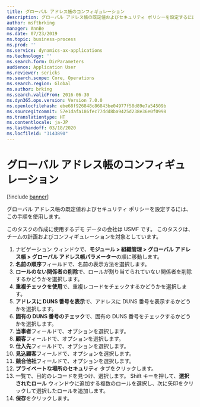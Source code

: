 ```yaml
---
title: グローバル アドレス帳のコンフィギュレーション
description: グローバル アドレス帳の既定値およびセキュリティ ポリシーを設定するには、この手順を使用します。
author: msftbrking
manager: AnnBe
ms.date: 07/23/2019
ms.topic: business-process
ms.prod: ''
ms.service: dynamics-ax-applications
ms.technology: ''
ms.search.form: DirParameters
audience: Application User
ms.reviewer: sericks
ms.search.scope: Core, Operations
ms.search.region: Global
ms.author: brking
ms.search.validFrom: 2016-06-30
ms.dyn365.ops.version: Version 7.0.0
ms.openlocfilehash: ebe68f926848c86843be04977f58d89e7a54509b
ms.sourcegitcommit: 57e1dafa186fec77ddd8ba9425d238e36e0f0998
ms.translationtype: HT
ms.contentlocale: ja-JP
ms.lasthandoff: 03/18/2020
ms.locfileid: "3143890"
---
```

# <a name="configure-the-global-address-book"></a>グローバル アドレス帳のコンフィギュレーション

[!include [banner](../../includes/banner.md)]

グローバル アドレス帳の既定値およびセキュリティ ポリシーを設定するには、この手順を使用します。 

このタスクの作成に使用するデモ データの会社は USMF です。 このタスクは、チームの計画およびコンフィギュレーションを対象としています。

1. ナビゲーション ウィンドウで、**モジュール > 組織管理 > グローバル アドレス帳 > グローバル アドレス帳パラメーター**の順に移動します。
2. **名前の順序**フィールドで、名前の表示方法を選択します。
3. **ロールのない関係者の削除**で、ロールが割り当てられていない関係者を削除するかどうかを選択します。
4. **重複チェックを使用**で、重複レコードをチェックするかどうかを選択します。
5. **アドレスに DUNS 番号を表示**で、アドレスに DUNS 番号を表示するかどうかを選択します。
6. **固有の DUNS 番号のチェック**で、固有の DUNS 番号をチェックするかどうかを選択します。
7. **当事者**フィールドで、オプションを選択します。
8. **顧客**フィールドで、オプションを選択します。
9. **仕入先**フィールドで、オプションを選択します。
10. **見込顧客**フィールドで、オプションを選択します。
11. **競合他社**フィールドで、オプションを選択します。
12. **プライベートな場所のセキュリティ** タブをクリックします。
13. 一覧で、目的のレコードを見つけ、選択します。 Shift キーを押して、**選択されたロール** ウィンドウに追加する複数のロールを選択し、次に矢印をクリックして選択したロールを追加します。  
14. **保存**をクリックします。

